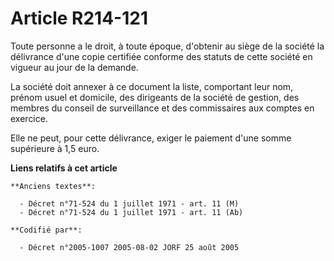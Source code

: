 # Article R214-121

Toute personne a le droit, à toute époque, d'obtenir au siège de la société la délivrance d'une copie certifiée conforme des
statuts de cette société en vigueur au jour de la demande.

La société doit annexer à ce document la liste, comportant leur nom, prénom usuel et domicile, des dirigeants de la société
de gestion, des membres du conseil de surveillance et des commissaires aux comptes en exercice.

Elle ne peut, pour cette délivrance, exiger le paiement d'une somme supérieure à 1,5 euro.

**Liens relatifs à cet article**

	**Anciens textes**:

	  - Décret n°71-524 du 1 juillet 1971 - art. 11 (M)
	  - Décret n°71-524 du 1 juillet 1971 - art. 11 (Ab)

	**Codifié par**:

	  - Décret n°2005-1007 2005-08-02 JORF 25 août 2005
